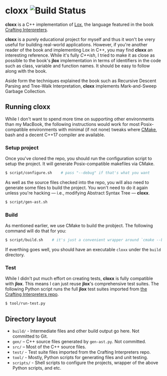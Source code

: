 # cloxx ![Build Status](https://github.com/chanryu/cloxx/actions/workflows/cmake.yml/badge.svg)

__cloxx__ is a C++ implementation of [Lox](http://www.craftinginterpreters.com/the-lox-language.html), the language featured in the book [Crafting Interpreters](http://www.craftinginterpreters.com/).

__cloxx__ is a purely educational project for myself and thus it won't be vrery useful for building real-world applications. However, if you're another reader of the book and implementing Lox in C++, you may find __cloxx__ an interesting reference. While it's fully _C++ish_, I tried to make it as close as possible to the book's __jlox__ implementation in terms of identifiers in the code such as class, variable and function names. It should be easy to follow along with the book.

Aside form the techniques explained the book such as Recursive Descent Parsing and Tree-Walk Interpretation, __cloxx__ implements Mark-and-Sweep Garbage Collection.

## Running cloxx

While I don't want to spend more time on supporting other environments than my MacBook, the following instructions would work for most Posix-compatible environments with minimal (if not none) tweaks where [CMake](https://cmake.org), bash and a decent C++17 compiler are available.

### Setup project

Once you've cloned the repo, you should run the configuration script to setup the project. It will generate Posix-compatible makefiles via CMake.

```bash
$ script/configure.sh    # pass "--debug" if that's what you want
```

As well as the source files checked into the repo, you will also need to generate some files to build the project. You won't need to do it again unless you're hacking — i.e., modifying Abstract Syntax Tree — __cloxx__.

```bash
$ script/gen-ast.sh
```

### Build

As mentioned earlier, we use CMake to build the probject. The following command will do that for you:
```bash
$ script/build.sh    # it's just a convenient wrapper around `cmake --build`    
```

If everthing goes well, you should have an executable `cloxx` under the `build` directory.

### Test

While I didn't put much effort on creating tests, __cloxx__ is fully compatible with __jlox__. This means I can just reuse __jlox__'s comprehensive test suites. The following Python script runs the full __jlox__ test suites imported from [the Crafting Interpreters repo](https://github.com/munificent/craftinginterpreters).

```bash
$ tool/run-test.py
```

## Directory layout

- `build/` - Intermediate files and other build output go here. Not committed to Git.
- `gen/` – C++ source files generated by `gen-ast.py`. Not committed.
- `src/` – Most of the C++ source files.
- `test/` - Test suite files imported from the Crafting Interpreters repo.
- `tool/` - Mostly, Python scripts for generating files and unit testing.
- `scripts/` - Shell scripts to configure the projects, wrapper of the above Python scripts, and etc.
